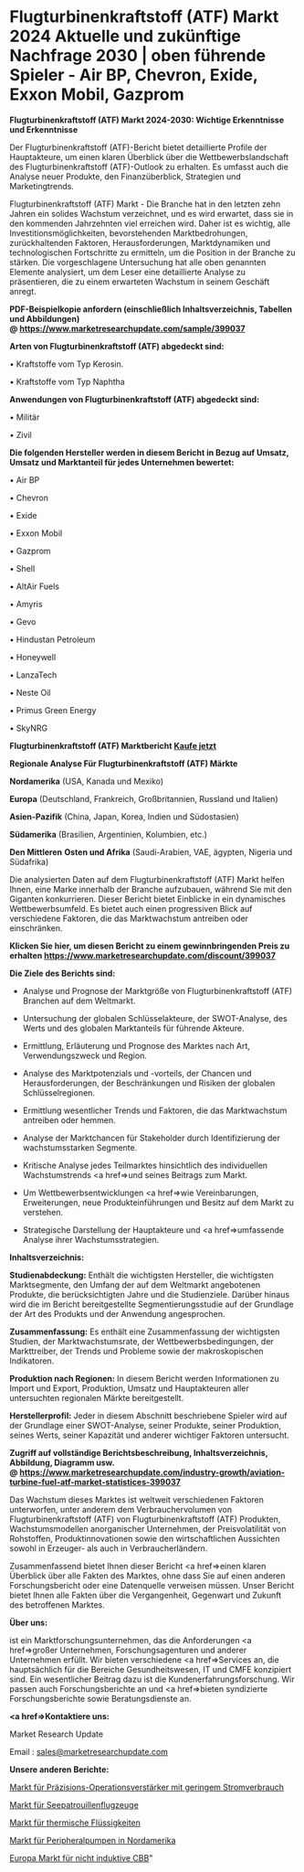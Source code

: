 # Flugturbinenkraftstoff (ATF) Markt 2024 Aktuelle und zukünftige Nachfrage 2030 | oben führende Spieler - Air BP, Chevron, Exide, Exxon Mobil, Gazprom

<strong>Flugturbinenkraftstoff (ATF) Markt 2024-2030: Wichtige Erkenntnisse und Erkenntnisse</strong>

Der Flugturbinenkraftstoff (ATF)-Bericht bietet detaillierte Profile der Hauptakteure, um einen klaren Überblick über die Wettbewerbslandschaft des Flugturbinenkraftstoff (ATF)-Outlook zu erhalten. Es umfasst auch die Analyse neuer Produkte, den Finanzüberblick, Strategien und Marketingtrends.

Flugturbinenkraftstoff (ATF) Markt - Die Branche hat in den letzten zehn Jahren ein solides Wachstum verzeichnet, und es wird erwartet, dass sie in den kommenden Jahrzehnten viel erreichen wird. Daher ist es wichtig, alle Investitionsmöglichkeiten, bevorstehenden Marktbedrohungen, zurückhaltenden Faktoren, Herausforderungen, Marktdynamiken und technologischen Fortschritte zu ermitteln, um die Position in der Branche zu stärken. Die vorgeschlagene Untersuchung hat alle oben genannten Elemente analysiert, um dem Leser eine detaillierte Analyse zu präsentieren, die zu einem erwarteten Wachstum in seinem Geschäft anregt.

<strong><b>PDF-Beispielkopie anfordern (einschließlich Inhaltsverzeichnis, Tabellen und Abbildungen) @ </b></strong><strong><a href=https://www.marketresearchupdate.com/sample/399037><strong>https://www.marketresearchupdate.com/sample/399037</u></a></strong></strong>

<strong>Arten von Flugturbinenkraftstoff (ATF) abgedeckt sind:</strong>

• Kraftstoffe vom Typ Kerosin.

• Kraftstoffe vom Typ Naphtha

<strong>Anwendungen von Flugturbinenkraftstoff (ATF) abgedeckt sind:</strong>

• Militär

• Zivil

<strong>Die folgenden Hersteller werden in diesem Bericht in Bezug auf Umsatz, Umsatz und Marktanteil für jedes Unternehmen bewertet:</strong>

• Air BP

• Chevron

• Exide

• Exxon Mobil

• Gazprom

• Shell

• AltAir Fuels

• Amyris

• Gevo

• Hindustan Petroleum

• Honeywell

• LanzaTech

• Neste Oil

• Primus Green Energy

• SkyNRG

<strong>Flugturbinenkraftstoff (ATF) Marktbericht <a href=https://www.marketresearchupdate.com/buynow/399037>Kaufe jetzt</a></strong>

<strong>Regionale Analyse Für Flugturbinenkraftstoff (ATF) Märkte</strong>

<strong>Nordamerika</strong> (USA, Kanada und Mexiko)

<strong>Europa</strong> (Deutschland, Frankreich, Großbritannien, Russland und Italien)

<strong>Asien-Pazifik</strong> (China, Japan, Korea, Indien und Südostasien)

<strong>Südamerika</strong> (Brasilien, Argentinien, Kolumbien, etc.)

<strong>Den Mittleren</strong> <strong>Osten und Afrika</strong> (Saudi-Arabien, VAE, ägypten, Nigeria und Südafrika)

Die analysierten Daten auf dem Flugturbinenkraftstoff (ATF) Markt helfen Ihnen, eine Marke innerhalb der Branche aufzubauen, während Sie mit den Giganten konkurrieren. Dieser Bericht bietet Einblicke in ein dynamisches Wettbewerbsumfeld. Es bietet auch einen progressiven Blick auf verschiedene Faktoren, die das Marktwachstum antreiben oder einschränken.

<strong>Klicken Sie hier, um diesen Bericht zu einem gewinnbringenden Preis zu erhalten
</strong><strong><a href=https://www.marketresearchupdate.com/discount/399037>https://www.marketresearchupdate.com/discount/399037</b></u></strong></a>

<strong>Die Ziele des Berichts sind:</strong>

- Analyse und Prognose der Marktgröße von Flugturbinenkraftstoff (ATF) Branchen auf dem Weltmarkt.

- Untersuchung der globalen Schlüsselakteure, der SWOT-Analyse, des Werts und des globalen Marktanteils für führende Akteure.

- Ermittlung, Erläuterung und Prognose des Marktes nach Art, Verwendungszweck und Region.

- Analyse des Marktpotenzials und -vorteils, der Chancen und Herausforderungen, der Beschränkungen und Risiken der globalen Schlüsselregionen.

- Ermittlung wesentlicher Trends und Faktoren, die das Marktwachstum antreiben oder hemmen.

- Analyse der Marktchancen für Stakeholder durch Identifizierung der wachstumsstarken Segmente.

- Kritische Analyse jedes Teilmarktes hinsichtlich des individuellen Wachstumstrends <a href=>und</a> seines Beitrags zum Markt.

- Um Wettbewerbsentwicklungen <a href=>wie</a> Vereinbarungen, Erweiterungen, neue Produkteinführungen und Besitz auf dem Markt zu verstehen.

- Strategische Darstellung der Hauptakteure und <a href=>umfas</a>sende Analyse ihrer Wachstumsstrategien.

<strong>Inhaltsverzeichnis:</strong>

<strong>Studienabdeckung:</strong> Enthält die wichtigsten Hersteller, die wichtigsten Marktsegmente, den Umfang der auf dem Weltmarkt angebotenen Produkte, die berücksichtigten Jahre und die Studienziele. Darüber hinaus wird die im Bericht bereitgestellte Segmentierungsstudie auf der Grundlage der Art des Produkts und der Anwendung angesprochen.

<strong>Zusammenfassung:</strong> Es enthält eine Zusammenfassung der wichtigsten Studien, der Marktwachstumsrate, der Wettbewerbsbedingungen, der Markttreiber, der Trends und Probleme sowie der makroskopischen Indikatoren.

<strong>Produktion nach Regionen:</strong> In diesem Bericht werden Informationen zu Import und Export, Produktion, Umsatz und Hauptakteuren aller untersuchten regionalen Märkte bereitgestellt.

<strong>Herstellerprofil:</strong> Jeder in diesem Abschnitt beschriebene Spieler wird auf der Grundlage einer SWOT-Analyse, seiner Produkte, seiner Produktion, seines Werts, seiner Kapazität und anderer wichtiger Faktoren untersucht.

<strong><b>Zugriff auf vollständige Berichtsbeschreibung, Inhaltsverzeichnis, Abbildung, Diagramm usw. @ </b></strong><strong><a href=https://www.marketresearchupdate.com/industry-growth/aviation-turbine-fuel-atf-market-statistices-399037>https://www.marketresearchupdate.com/industry-growth/aviation-turbine-fuel-atf-market-statistices-399037</a></strong>

Das Wachstum dieses Marktes ist weltweit verschiedenen Faktoren unterworfen, unter anderem dem Verbrauchervolumen von Flugturbinenkraftstoff (ATF) von Flugturbinenkraftstoff (ATF) Produkten, Wachstumsmodellen anorganischer Unternehmen, der Preisvolatilität von Rohstoffen, Produktinnovationen sowie den wirtschaftlichen Aussichten sowohl in Erzeuger- als auch in Verbraucherländern.

Zusammenfassend bietet Ihnen dieser Bericht <a href=>einen</a> klaren Überblick über alle Fakten des Marktes, ohne dass Sie auf einen anderen Forschungsbericht oder eine Datenquelle verweisen müssen. Unser Bericht bietet Ihnen alle Fakten über die Vergangenheit, Gegenwart und Zukunft des betroffenen Marktes.

<strong>Über uns:</strong>

 ist ein Marktforschungsunternehmen, das die Anforderungen <a href=>großer</a> Unternehmen, Forschungsagenturen und anderer Unternehmen erfüllt. Wir bieten verschiedene <a href=>Services</a> an, die hauptsächlich für die Bereiche Gesundheitswesen, IT und CMFE konzipiert sind. Ein wesentlicher Beitrag dazu ist die Kundenerfahrungsforschung. Wir passen auch Forschungsberichte an und <a href=>bieten</a> syndizierte Forschungsberichte sowie Beratungsdienste an.

<strong><a href=>Kontaktiere uns:</a></strong>

Market Research Update

Email : sales@marketresearchupdate.com

<strong>Unsere anderen Berichte:</strong>

<a href=https://www.linkedin.com/pulse/low-power-precision-op-amps-market-size-share-trend-complete>Markt für Präzisions-Operationsverstärker mit geringem Stromverbrauch</a>

<a href=https://www.linkedin.com/pulse/maritime-patrol-aircraft-market-outlooks-2023-size-players>Markt für Seepatrouillenflugzeuge</a>

<a href=https://www.linkedin.com/pulse/thermic-fluids-market-outlooks-2023-size-players>Markt für thermische Flüssigkeiten</a>

<a href=https://www.linkedin.com/pulse/north-america-peripheral-pumps-market-report>Markt für Peripheralpumpen in Nordamerika</a>

<a href=https://www.linkedin.com/pulse/europe-non-inductive-cbb-market-analysis-2023-size-share>Europa Markt für nicht induktive CBB</a>"
